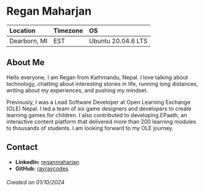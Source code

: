 # Regan Maharjan

Location | Timezone | OS
:--- | :--- | :---
Dearborn, MI | EST | Ubuntu 20.04.6 LTS |

## About Me
Hello everyone, I am Regan from Kathmandu, Nepal. I love talking about technology, chatting about interesting stories in life, running long distances, writing about my experiences, and pushing my mindset.

Previously, I was a Lead Software Developer at Open Learning Exchange (OLE) Nepal. I led a team of six game designers and developers to create learning games for children. I also contributed to developing EPaath, an interactive content platform that delivered more than 200 learning modules to thousands of students. I am looking forward to my OLE journey.

## Contact
* __LinkedIn:__ [reganmaharjan](https://www.linkedin.com/in/reganmaharjan/)
* __GitHub:__ [rayraycodes](https://github.com/rayraycodes/)

###### Created on 01/10/2024
